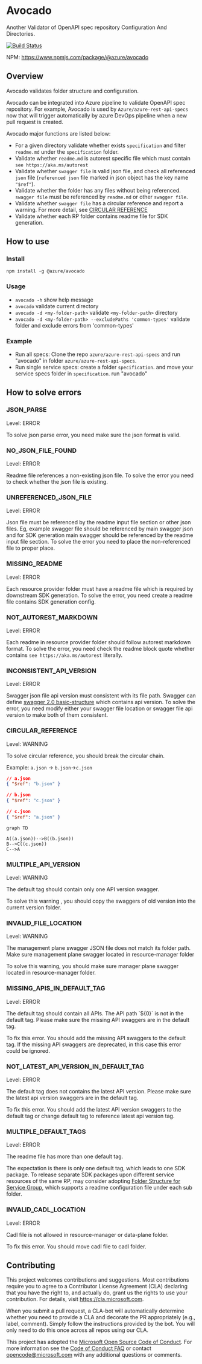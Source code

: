 # Avocado

Another Validator of OpenAPI spec repository Configuration And Directories.

[![Build Status](https://dev.azure.com/azure-sdk/public/_apis/build/status/public.avocado?branchName=master)](https://dev.azure.com/azure-sdk/public/_build/latest?definitionId=120&branchName=master)

NPM: https://www.npmjs.com/package/@azure/avocado

## Overview

Avocado validates folder structure and configuration.

Avocado can be integrated into Azure pipeline to validate OpenAPI spec repository. For example, Avocado is used by `Azure/azure-rest-api-specs` now that will trigger automatically by azure DevOps pipeline when a new pull request is created.

Avocado major functions are listed below:

- For a given directory validate whether exists `specification` and filter `readme.md` under the `specification` folder.
- Validate whether `readme.md` is autorest specific file which must contain `see https://aka.ms/autorest`
- Validate whether `swagger file` is valid json file, and check all referenced `json` file (`referenced json` file marked in json object has the key name `"$ref"`).
- Validate whether the folder has any files without being referenced. `swagger file` must be referenced by `readme.md` or other `swagger file`.
- Validate whether `swagger file` has a circular reference and report a warning. For more detail, see [CIRCULAR REFERENCE](#circular-reference)
- Validate whether each RP folder contains readme file for SDK generation.

## How to use

### Install

`npm install -g @azure/avocado`

### Usage

- `avocado -h` show help message
- `avocado` validate current directory
- `avocado -d <my-folder-path>` validate `<my-folder-path>` directory
- `avocado -d <my-folder-path> --excludePaths 'common-types'` validate folder and exclude errors from 'common-types'

### Example

- Run all specs: Clone the repo `azure/azure-rest-api-specs` and run "avocado" in folder `azure/azure-rest-api-specs`.
- Run single service specs: create a folder `specification`. and move your service specs folder in `specification`. run "avocado"

## How to solve errors

### JSON_PARSE

Level: ERROR

To solve json parse error, you need make sure the json format is valid.

### NO_JSON_FILE_FOUND

Level: ERROR

Readme file references a non-existing json file. To solve the error you need to check whether the json file is existing.

### UNREFERENCED_JSON_FILE

Level: ERROR

Json file must be referenced by the readme input file section or other json files. Eg, example swagger file should be referenced by main swagger json and for SDK generation main swagger should be referenced by the readme input file section. To solve the error you need to place the non-referenced file to proper place.

### MISSING_README

Level: ERROR

Each resource provider folder must have a readme file which is required by downstream SDK generation. To solve the error, you need create a readme file contains SDK generation config.

### NOT_AUTOREST_MARKDOWN

Level: ERROR

Each readme in resource provider folder should follow autorest markdown format. To solve the error, you need check the readme block quote whether contains `see https://aka.ms/autorest` literally.

### INCONSISTENT_API_VERSION

Level: ERROR

Swagger json file api version must consistent with its file path. Swagger can define [swagger 2.0 basic-structure](https://swagger.io/docs/specification/2-0/basic-structure/) which contains api version. To solve the error, you need modify either your swagger file location or swagger file api version to make both of them consistent.

### CIRCULAR_REFERENCE

Level: WARNING

To solve circular reference, you should break the circular chain.

Example: `a.json` -> `b.json`->`c.json`

```json
// a.json
{ "$ref": "b.json" }
```

```json
// b.json
{ "$ref": "c.json" }
```

```json
// c.json
{ "$ref": "a.json" }
```

```mermaid
graph TD

A((a.json))-->B((b.json))
B-->C((c.json))
C-->A

```

### MULTIPLE_API_VERSION

Level: WARNING

The default tag should contain only one API version swagger.

To solve this warning , you should copy the swaggers of old version into the current version folder.

### INVALID_FILE_LOCATION

Level: WARNING

The management plane swagger JSON file does not match its folder path. Make sure management plane swagger located in resource-manager folder

To solve this warning, you should make sure manager plane swagger located in resource-manager folder.

### MISSING_APIS_IN_DEFAULT_TAG

Level: ERROR

The default tag should contain all APIs. The API path \`${0}\` is not in the default tag. Please make sure the missing API swaggers are in the default tag.

To fix this error. You should add the missing API swaggers to the default tag. If the missing API swaggers are deprecated, in this case this error could be ignored.

### NOT_LATEST_API_VERSION_IN_DEFAULT_TAG

Level: ERROR

The default tag does not contains the latest API version. Please make sure the latest api version swaggers are in the default tag.

To fix this error. You should add the latest API version swaggers to the default tag or change default tag to reference latest api version tag.

### MULTIPLE_DEFAULT_TAGS

Level: ERROR

The readme file has more than one default tag.

The expectation is there is only one default tag, which leads to one SDK package. To release separate SDK packages upon different service resources of the same RP, may consider adopting [Folder Structure for Service Group](https://github.com/Azure/azure-rest-api-specs/blob/main/README.md#folder-structure-for-service-group), which supports a readme configuration file under each sub folder.

### INVALID_CADL_LOCATION

Level: ERROR

Cadl file is not allowed in resource-manager or data-plane folder.

To fix this error. You should move cadl file to cadl folder.

## Contributing

This project welcomes contributions and suggestions. Most contributions require you to agree to a
Contributor License Agreement (CLA) declaring that you have the right to, and actually do, grant us
the rights to use your contribution. For details, visit https://cla.microsoft.com.

When you submit a pull request, a CLA-bot will automatically determine whether you need to provide
a CLA and decorate the PR appropriately (e.g., label, comment). Simply follow the instructions
provided by the bot. You will only need to do this once across all repos using our CLA.

This project has adopted the [Microsoft Open Source Code of Conduct](https://opensource.microsoft.com/codeofconduct/).
For more information see the [Code of Conduct FAQ](https://opensource.microsoft.com/codeofconduct/faq/) or
contact [opencode@microsoft.com](mailto:opencode@microsoft.com) with any additional questions or comments.
